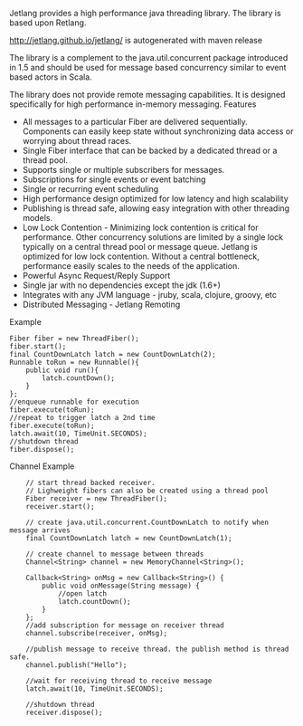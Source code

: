 Jetlang provides a high performance java threading library. The library is based upon Retlang.

http://jetlang.github.io/jetlang/ is autogenerated with maven release

The library is a complement to the java.util.concurrent package introduced in 1.5 and should be used for message based concurrency similar to event based actors in Scala.

The library does not provide remote messaging capabilities. It is designed specifically for high performance in-memory messaging.
Features

* All messages to a particular Fiber are delivered sequentially. Components can easily keep state without synchronizing data access or worrying about thread races.
* Single Fiber interface that can be backed by a dedicated thread or a thread pool.
* Supports single or multiple subscribers for messages.
* Subscriptions for single events or event batching
* Single or recurring event scheduling
*   High performance design optimized for low latency and high scalability
*    Publishing is thread safe, allowing easy integration with other threading models.
*    Low Lock Contention - Minimizing lock contention is critical for performance. Other concurrency solutions are limited by a single lock typically on a central thread pool or message queue. Jetlang is optimized for low lock contention. Without a central bottleneck, performance easily scales to the needs of the application.
*    Powerful Async Request/Reply Support
*    Single jar with no dependencies except the jdk (1.6+)
*    Integrates with any JVM language - jruby, scala, clojure, groovy, etc
*    Distributed Messaging - Jetlang Remoting 

Example

    Fiber fiber = new ThreadFiber();
    fiber.start();
    final CountDownLatch latch = new CountDownLatch(2);
    Runnable toRun = new Runnable(){
        public void run(){
            latch.countDown();
        }
    };
    //enqueue runnable for execution
    fiber.execute(toRun);
    //repeat to trigger latch a 2nd time
    fiber.execute(toRun);
    latch.await(10, TimeUnit.SECONDS);
    //shutdown thread
    fiber.dispose();

Channel Example

        // start thread backed receiver. 
        // Lighweight fibers can also be created using a thread pool
        Fiber receiver = new ThreadFiber();
        receiver.start();

        // create java.util.concurrent.CountDownLatch to notify when message arrives
        final CountDownLatch latch = new CountDownLatch(1);

        // create channel to message between threads
        Channel<String> channel = new MemoryChannel<String>();

        Callback<String> onMsg = new Callback<String>() {
            public void onMessage(String message) {
                //open latch
                latch.countDown();
            }
        };
        //add subscription for message on receiver thread
        channel.subscribe(receiver, onMsg);

        //publish message to receive thread. the publish method is thread safe.
        channel.publish("Hello");

        //wait for receiving thread to receive message
        latch.await(10, TimeUnit.SECONDS);

        //shutdown thread
        receiver.dispose();
